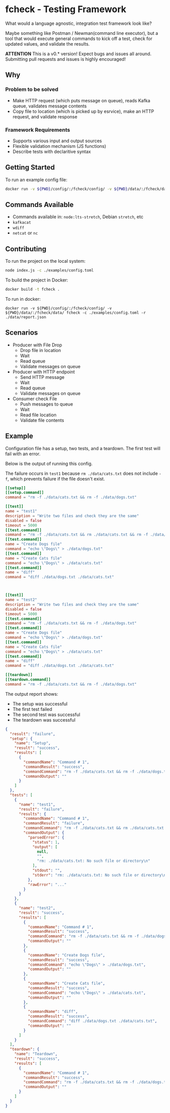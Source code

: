# fcheck - Testing Framework

What would a language agnostic, integration test framework look like?

Maybe something like Postman / Newman(command line executor), but a tool that would execute general commands to kick off a test, check for updated values, and validate the results.

**ATTENTION** This is a v0.* version! Expect bugs and issues all around. Submitting pull requests and issues is highly encouraged!

## Why

### Problem to be solved

* Make HTTP request (which puts message on queue), reads Kafka queue, validates message contents
* Copy file to location (which is picked up by esrvice), make an HTTP request, and validate response

### Framework Requirements

* Supports various input and output sources
* Flexible validation mechanism (JS functions)
* Describe tests with declaritive syntax

## Getting Started

To run an example config file:

```bash
docker run -v ${PWD}/config/:/fcheck/config/ -v ${PWD}/data/:/fcheck/data/ fcheck -c ./examples/config.toml -r ./data/report.json
```

## Commands Available

* Commands available in: `node:lts-stretch`, Debian `stretch`, etc
* `kafkacat`
* `wdiff`
* `netcat` or `nc`

## Contributing

To run the project on the local system:

```bash
node index.js -c ./examples/config.toml
```

To build the project in Docker:

```bash
docker build -t fcheck .
```

To run in docker:

```
docker run -v ${PWD}/config/:/fcheck/config/ -v ${PWD}/data/:/fcheck/data/ fcheck -c ./examples/config.toml -r ./data/report.json
```

## Scenarios

* Producer with File Drop
  * Drop file in location
  * Wait
  * Read queue
  * Validate messages on queue
* Producer with HTTP endpoint
  * Send HTTP message
  * Wait
  * Read queue
  * Validate messages on queue
* Consumer check File
  * Push messages to queue
  * Wait
  * Read file location
  * Validate file contents

## Example

Configuration file has a setup, two tests, and a teardown. The first test will fail with an error.

Below is the output of running this config.

The failure occurs in `test1` because `rm ./data/cats.txt` does not include `-f`, which prevents failure if the file doesn't exist.

```toml
[[setup]]
[[setup.command]]
command = "rm -f ./data/cats.txt && rm -f ./data/dogs.txt"

[[test]]
name = "test1"
description = "Write two files and check they are the same"
disabled = false
timeout = 5000
[[test.command]]
command = "rm -f ./data/cats.txt && rm ./data/cats.txt && rm -f ./data/dogs.txt"
[[test.command]]
name = "Create Dogs file"
command = "echo \"Dogs\" > ./data/dogs.txt"
[[test.command]]
name = "Create Cats file"
command = "echo \"Dogs\" > ./data/cats.txt"
[[test.command]]
name = "diff"
command = "diff ./data/dogs.txt ./data/cats.txt"



[[test]]
name = "test2"
description = "Write two files and check they are the same"
disabled = false
timeout = 5000
[[test.command]]
command = "rm -f ./data/cats.txt && rm -f ./data/dogs.txt"
[[test.command]]
name = "Create Dogs file"
command = "echo \"Dogs\" > ./data/dogs.txt"
[[test.command]]
name = "Create Cats file"
command = "echo \"Dogs\" > ./data/cats.txt"
[[test.command]]
name = "diff"
command = "diff ./data/dogs.txt ./data/cats.txt"

[[teardown]]
[[teardown.command]]
command = "rm -f ./data/cats.txt && rm -f ./data/dogs.txt"
```

The output report shows:
* The setup was successful
* The first test failed
* The second test was successful
* The teardown was successful

```json
{
  "result": "failure",
  "setup": {
    "name": "Setup",
    "result": "success",
    "results": [
      {
        "commandName": "Command # 1",
        "commandResult": "success",
        "commandCommand": "rm -f ./data/cats.txt && rm -f ./data/dogs.txt",
        "commandOutput": ""
      }
    ]
  },
  "tests": [
    {
      "name": "test1",
      "result": "failure",
      "results": {
        "commandName": "Command # 1",
        "commandResult": "failure",
        "commandCommand": "rm -f ./data/cats.txt && rm ./data/cats.txt && rm -f ./data/dogs.txt",
        "commandOutput": {
          "parsedError": {
            "status": 1,
            "output": [
              null,
              "",
              "rm: ./data/cats.txt: No such file or directory\n"
            ],
            "stdout": "",
            "stderr": "rm: ./data/cats.txt: No such file or directory\n"
          },
          "rawError": "..."
        }
      }
    },
    {
      "name": "test2",
      "result": "success",
      "results": [
        {
          "commandName": "Command # 1",
          "commandResult": "success",
          "commandCommand": "rm -f ./data/cats.txt && rm -f ./data/dogs.txt",
          "commandOutput": ""
        },
        {
          "commandName": "Create Dogs file",
          "commandResult": "success",
          "commandCommand": "echo \"Dogs\" > ./data/dogs.txt",
          "commandOutput": ""
        },
        {
          "commandName": "Create Cats file",
          "commandResult": "success",
          "commandCommand": "echo \"Dogs\" > ./data/cats.txt",
          "commandOutput": ""
        },
        {
          "commandName": "diff",
          "commandResult": "success",
          "commandCommand": "diff ./data/dogs.txt ./data/cats.txt",
          "commandOutput": ""
        }
      ]
    }
  ],
  "teardown": {
    "name": "Teardown",
    "result": "success",
    "results": [
      {
        "commandName": "Command # 1",
        "commandResult": "success",
        "commandCommand": "rm -f ./data/cats.txt && rm -f ./data/dogs.txt",
        "commandOutput": ""
      }
    ]
  }
}
```
